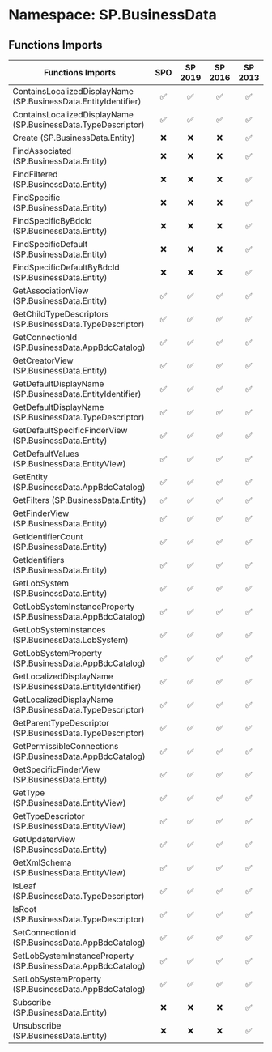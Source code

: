 # Namespace: SP.BusinessData

## Functions Imports

Functions Imports | SPO | SP 2019 | SP 2016 | SP 2013
----------|:---:|:-------:|:-------:|:-------:
ContainsLocalizedDisplayName (SP.BusinessData.EntityIdentifier) | ✅ | ✅ | ✅ | ✅
ContainsLocalizedDisplayName (SP.BusinessData.TypeDescriptor) | ✅ | ✅ | ✅ | ✅
Create (SP.BusinessData.Entity) | ❌ | ❌ | ❌ | ✅
FindAssociated (SP.BusinessData.Entity) | ❌ | ❌ | ❌ | ✅
FindFiltered (SP.BusinessData.Entity) | ❌ | ❌ | ❌ | ✅
FindSpecific (SP.BusinessData.Entity) | ❌ | ❌ | ❌ | ✅
FindSpecificByBdcId (SP.BusinessData.Entity) | ❌ | ❌ | ❌ | ✅
FindSpecificDefault (SP.BusinessData.Entity) | ❌ | ❌ | ❌ | ✅
FindSpecificDefaultByBdcId (SP.BusinessData.Entity) | ❌ | ❌ | ❌ | ✅
GetAssociationView (SP.BusinessData.Entity) | ✅ | ✅ | ✅ | ✅
GetChildTypeDescriptors (SP.BusinessData.TypeDescriptor) | ✅ | ✅ | ✅ | ✅
GetConnectionId (SP.BusinessData.AppBdcCatalog) | ✅ | ✅ | ✅ | ✅
GetCreatorView (SP.BusinessData.Entity) | ✅ | ✅ | ✅ | ✅
GetDefaultDisplayName (SP.BusinessData.EntityIdentifier) | ✅ | ✅ | ✅ | ✅
GetDefaultDisplayName (SP.BusinessData.TypeDescriptor) | ✅ | ✅ | ✅ | ✅
GetDefaultSpecificFinderView (SP.BusinessData.Entity) | ✅ | ✅ | ✅ | ✅
GetDefaultValues (SP.BusinessData.EntityView) | ✅ | ✅ | ✅ | ✅
GetEntity (SP.BusinessData.AppBdcCatalog) | ✅ | ✅ | ✅ | ✅
GetFilters (SP.BusinessData.Entity) | ✅ | ✅ | ✅ | ✅
GetFinderView (SP.BusinessData.Entity) | ✅ | ✅ | ✅ | ✅
GetIdentifierCount (SP.BusinessData.Entity) | ✅ | ✅ | ✅ | ✅
GetIdentifiers (SP.BusinessData.Entity) | ✅ | ✅ | ✅ | ✅
GetLobSystem (SP.BusinessData.Entity) | ✅ | ✅ | ✅ | ✅
GetLobSystemInstanceProperty (SP.BusinessData.AppBdcCatalog) | ✅ | ✅ | ✅ | ✅
GetLobSystemInstances (SP.BusinessData.LobSystem) | ✅ | ✅ | ✅ | ✅
GetLobSystemProperty (SP.BusinessData.AppBdcCatalog) | ✅ | ✅ | ✅ | ✅
GetLocalizedDisplayName (SP.BusinessData.EntityIdentifier) | ✅ | ✅ | ✅ | ✅
GetLocalizedDisplayName (SP.BusinessData.TypeDescriptor) | ✅ | ✅ | ✅ | ✅
GetParentTypeDescriptor (SP.BusinessData.TypeDescriptor) | ✅ | ✅ | ✅ | ✅
GetPermissibleConnections (SP.BusinessData.AppBdcCatalog) | ✅ | ✅ | ✅ | ✅
GetSpecificFinderView (SP.BusinessData.Entity) | ✅ | ✅ | ✅ | ✅
GetType (SP.BusinessData.EntityView) | ✅ | ✅ | ✅ | ✅
GetTypeDescriptor (SP.BusinessData.EntityView) | ✅ | ✅ | ✅ | ✅
GetUpdaterView (SP.BusinessData.Entity) | ✅ | ✅ | ✅ | ✅
GetXmlSchema (SP.BusinessData.EntityView) | ✅ | ✅ | ✅ | ✅
IsLeaf (SP.BusinessData.TypeDescriptor) | ✅ | ✅ | ✅ | ✅
IsRoot (SP.BusinessData.TypeDescriptor) | ✅ | ✅ | ✅ | ✅
SetConnectionId (SP.BusinessData.AppBdcCatalog) | ✅ | ✅ | ✅ | ✅
SetLobSystemInstanceProperty (SP.BusinessData.AppBdcCatalog) | ✅ | ✅ | ✅ | ✅
SetLobSystemProperty (SP.BusinessData.AppBdcCatalog) | ✅ | ✅ | ✅ | ✅
Subscribe (SP.BusinessData.Entity) | ❌ | ❌ | ❌ | ✅
Unsubscribe (SP.BusinessData.Entity) | ❌ | ❌ | ❌ | ✅